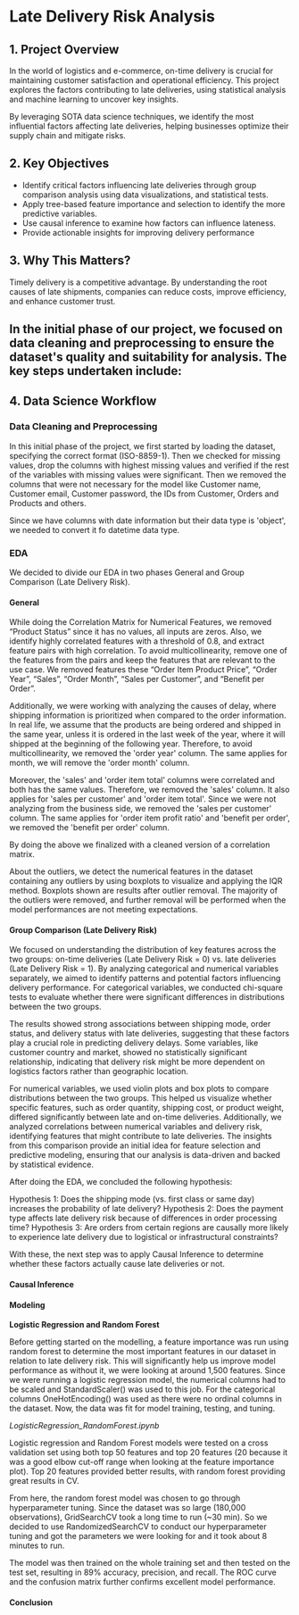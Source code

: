 # Late Delivery Risk Analysis 

## 1. Project Overview
In the world of logistics and e-commerce, on-time delivery is crucial for maintaining customer satisfaction and operational efficiency. This project explores the factors contributing to late deliveries, using statistical analysis and machine learning to uncover key insights.

By leveraging SOTA data science techniques, we identify the most influential factors affecting late deliveries, helping businesses optimize their supply chain and mitigate risks.

## 2. Key Objectives

- Identify critical factors influencing late deliveries through group comparison analysis using data visualizations, and statistical tests.
- Apply tree-based feature importance and selection to identify the more predictive variables.
- Use causal inference to examine how factors can influence lateness.​
- Provide actionable insights for improving delivery performance

## 3. Why This Matters?

Timely delivery is a competitive advantage. By understanding the root causes of late shipments, companies can reduce costs, improve efficiency, and enhance customer trust.

## In the initial phase of our project, we focused on data cleaning and preprocessing to ensure the dataset's quality and suitability for analysis. The key steps undertaken include:​

## 4. Data Science Workflow 

### Data Cleaning and Preprocessing
  
In this initial phase of the project, we first started by loading the dataset, specifying the correct format (ISO-8859-1). Then we checked for missing values, drop the columns with highest missing values and verified if the rest of the variables with missing values were significant. Then we removed the columns that were not necessary for the model like Customer name, Customer email, Customer password, the IDs from Customer, Orders and Products and others.

Since we have columns with date information but their data type is 'object', we needed to convert it fo datetime data type.

### EDA

We decided to divide our EDA in two phases General and Group Comparison (Late Delivery Risk).

#### General

While doing the Correlation Matrix for Numerical Features​, we removed “Product Status” since it has no values, all inputs are zeros. Also, we identify highly correlated features with a threshold of 0.8, and extract feature pairs with high correlation.​ To avoid multicollinearity, remove one of the features from the pairs and keep the features that are relevant to the use case.​ We removed features these  “Order Item Product Price”, “Order Year”, “Sales”, “Order Month”, “Sales per Customer”, and “Benefit per Order”.

Additionally, we were working with analyzing the causes of delay, where shipping information is prioritized when compared to the order information. In real life, we assume that the products are being ordered and shipped in the same year, unless it is ordered in the last week of the year, where it will shipped at the beginning of the following year. Therefore, to avoid multicollinearity, we removed the 'order year' column. The same applies for month, we will remove the 'order month' column.

Moreover, the 'sales' and 'order item total' columns were correlated and both has the same values. Therefore, we removed the 'sales' column. It also applies for 'sales per customer' and 'order item total'. Since we were not analyzing from the business side, we removed the 'sales per customer' column. The same applies for 'order item profit ratio' and 'benefit per order', we removed the 'benefit per order' column. 

By doing the above we finalized with a cleaned version of a correlation matrix.

About the outliers, we detect the numerical features in the dataset containing any outliers by using boxplots to visualize and applying the IQR method.​ Boxplots shown are results after outlier removal. The majority of the outliers were removed, and further removal will be performed when the model performances are not meeting expectations.

#### Group Comparison (Late Delivery Risk)

We focused on understanding the distribution of key features across the two groups: on-time deliveries (Late Delivery Risk = 0) vs. late deliveries (Late Delivery Risk = 1). By analyzing categorical and numerical variables separately, we aimed to identify patterns and potential factors influencing delivery performance. For categorical variables, we conducted chi-square tests to evaluate whether there were significant differences in distributions between the two groups. 

The results showed strong associations between shipping mode, order status, and delivery status with late deliveries, suggesting that these factors play a crucial role in predicting delivery delays. Some variables, like customer country and market, showed no statistically significant relationship, indicating that delivery risk might be more dependent on logistics factors rather than geographic location.

For numerical variables, we used violin plots and box plots to compare distributions between the two groups. This helped us visualize whether specific features, such as order quantity, shipping cost, or product weight, differed significantly between late and on-time deliveries. Additionally, we analyzed correlations between numerical variables and delivery risk, identifying features that might contribute to late deliveries. The insights from this comparison provide an initial idea for feature selection and predictive modeling, ensuring that our analysis is data-driven and backed by statistical evidence.

After doing the EDA, we concluded the following hypothesis:

Hypothesis 1: Does the shipping mode (vs. first class or same day) increases the probability of late delivery? 
Hypothesis 2: Does the payment type affects late delivery risk because of differences in order processing time?
Hypothesis 3: Are orders from certain regions are causally more likely to experience late delivery due to logistical or infrastructural constraints?

With these, the next step was to apply Causal Inference to determine whether these factors actually cause late deliveries or not. 

#### Causal Inference 


#### Modeling

**Logistic Regression and Random Forest**

Before getting started on the modelling, a feature importance was run using random forest to determine the most important features in our dataset in relation to late delivery risk. This will significantly help us improve model performance as without it, we were looking at around 1,500 features. 
Since we were running a logistic regression model, the numerical columns had to be scaled and StandardScaler() was used to this job. For the categorical columns OneHotEncoding() was used as there were no ordinal columns in the dataset. Now, the data was fit for model training, testing, and tuning. 

_LogisticRegression_RandomForest.ipynb_

Logistic regression and Random Forest models were tested on a cross validation set using both top 50 features and top 20 features (20 because it was a good elbow cut-off range when looking at the feature importance plot). Top 20 features provided better results, with random forest providing great results in CV. 

From here, the random forest model was chosen to go through hyperparameter tuning. Since the dataset was so large (180,000 observations), GridSearchCV took a long time to run (~30 min). So we decided to use RandomizedSearchCV to conduct our hyperparameter tuning and got the parameters we were looking for and it took about 8 minutes to run. 

The model was then trained on the whole training set and then tested on the test set, resulting in 89% accuracy, precision, and recall. The ROC curve and the confusion matrix further confirms excellent model performance. 

#### Conclusion
